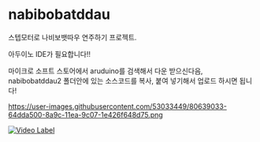 # nabibobatddau
스텝모터로 나비보뱃따우 연주하기 프로젝트.

아두이노  IDE가 필요합니다!!

마이크로 소프트 스토어에서 aruduino를 검색해서 다운 받으신다음, 
nabibobatddau2 폴더안에 있는 소스코드를 복사, 붙여 넣기해서 업로드 하시면 됩니다!

https://user-images.githubusercontent.com/53033449/80639033-64dda500-8a9c-11ea-9c07-1e426f648d75.png

[![Video Label](https://user-images.githubusercontent.com/53033449/80639033-64dda500-8a9c-11ea-9c07-1e426f648d75.png)](https://youtu.be/Ek2Xwy1JFWA)
